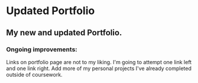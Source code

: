 # Updated Portfolio

## My new and updated Portfolio.

### Ongoing improvements:
Links on portfolio page are not to my liking. I'm going to attempt one link left and one link right.
Add more of my personal projects I've already completed outside of coursework.
